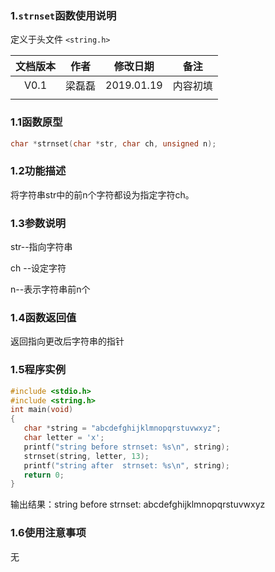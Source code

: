 ### 1.`strnset`函数使用说明

定义于头文件 `<string.h>`



| 文档版本 |  作者  |  修改日期  |   备注   |
| :------: | :----: | :--------: | :------: |
|   V0.1   | 梁磊磊 | 2019.01.19 | 内容初填 |
|          |        |            |          |







### 1.1函数原型

```c
char *strnset(char *str, char ch, unsigned n);
```



### 1.2功能描述

   将字符串str中的前n个字符都设为指定字符ch。   

### 1.3参数说明

str--指向字符串

ch --设定字符

n--表示字符串前n个



### 1.4函数返回值

   返回指向更改后字符串的指针

### 1.5程序实例



```c
#include <stdio.h>  
#include <string.h>  
int main(void) 
{  
   char *string = "abcdefghijklmnopqrstuvwxyz"; 
   char letter = 'x';  
   printf("string before strnset: %s\n", string); 
   strnset(string, letter, 13);  
   printf("string after  strnset: %s\n", string); 
   return 0;  
}  
```



输出结果：string before strnset: abcdefghijklmnopqrstuvwxyz

### 1.6使用注意事项

无